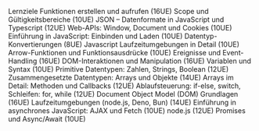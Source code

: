 Lernziele
Funktionen erstellen und aufrufen (16UE)
Scope und Gültigkeitsbereiche (10UE)
JSON – Datenformate in JavaScript und Typescript (12UE)
Web-APIs: Window, Document und Cookies (10UE)
Einführung in JavaScript: Einbinden und Laden (10UE)
Datentyp-Konvertierungen (8UE)
Javascript Laufzeitumgebungen in Detail (10UE)
Arrow-Funktionen und Funktionsausdrücke (10UE)
Ereignisse und Event-Handling (16UE)
DOM-Interaktionen und Manipulation (16UE)
Variablen und Syntax (10UE)
Primitive Datentypen: Zahlen, Strings, Boolean (12UE)
Zusammengesetzte Datentypen: Arrays und Objekte (14UE)
Arrays im Detail: Methoden und Callbacks (12UE)
Ablaufsteuerung: if-else, switch, Schleifen: for, while (12UE)
Document Object Model (DOM)
Grundlagen (16UE)
Laufzeitumgebungen (node.js, Deno, Bun) (14UE)
Einführung in asynchrones JavaScript: AJAX und Fetch (10UE)
node.js (12UE)
Promises und Async/Await (10UE)